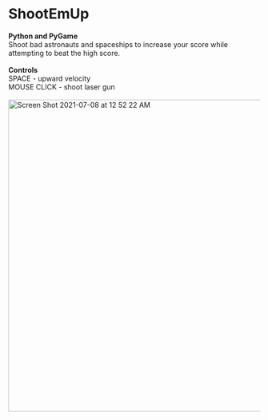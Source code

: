 # ShootEmUp
<b>Python and PyGame</b>
<br>
Shoot bad astronauts and spaceships to increase your score while attempting to beat the high score. 
<br>
<br>
<b>Controls</b>
<br>
SPACE - upward velocity
<br>
MOUSE CLICK - shoot laser gun
<br>
<br>
<img width="625" alt="Screen Shot 2021-07-08 at 12 52 22 AM" src="https://user-images.githubusercontent.com/78386606/124872841-60a7f400-df8b-11eb-8956-769abef9284e.png">

